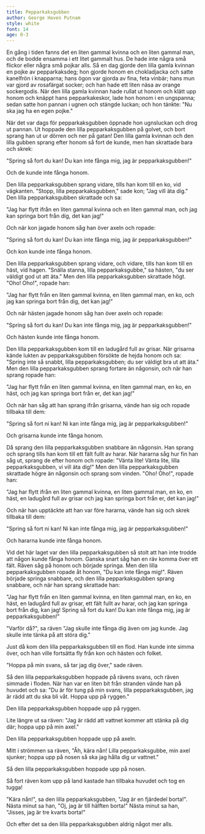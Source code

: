 ```yaml
---
title: Pepparkaksgubben
author: George Haven Putnam
style: white
font: 14
age: 0-3
---
```


En gång i tiden fanns det en liten gammal kvinna och en liten gammal man, och de bodde ensamma i ett litet gammalt hus. De hade inte några små flickor eller några små pojkar alls. Så en dag gjorde den lilla gamla kvinnan en pojke av pepparkaksdeg; hon gjorde honom en chokladjacka och satte kanelfrön i knapparna; hans ögon var gjorda av fina, feta vinbär; hans mun var gjord av rosafärgat socker; och han hade ett liten näsa av orange sockergodis. När den lilla gamla kvinnan hade rullat ut honom och klätt upp honom och knäppt hans pepparkakeskor, lade hon honom i en ungspanna; sedan satte hon pannan i ugnen och stängde luckan; och hon tänkte: "Nu ska jag ha en egen pojke."

När det var dags för pepparkaksgubben öppnade hon ugnsluckan och drog ut pannan. Ut hoppade den lilla pepparkaksgubben på golvet, och bort sprang han ut ur dörren och ner på gatan! Den lilla gamla kvinnan och den lilla gubben sprang efter honom så fort de kunde, men han skrattade bara och skrek:

"Spring så fort du kan! Du kan inte fånga mig, jag är pepparkaksgubben!"

Och de kunde inte fånga honom.

Den lilla pepparkaksgubben sprang vidare, tills han kom till en ko, vid vägkanten. "Stopp, lilla pepparkaksgubben," sade kon; "Jag vill äta dig." Den lilla pepparkaksgubben skrattade och sa:

"Jag har flytt ifrån en liten gammal kvinna och en liten gammal man, och jag kan springa bort från dig, det kan jag!"

Och när kon jagade honom såg han över axeln och ropade:

"Spring så fort du kan! Du kan inte fånga mig, jag är pepparkaksgubben!"

Och kon kunde inte fånga honom.

Den lilla pepparkaksgubben sprang vidare, och vidare, tills han kom till en häst, vid hagen. "Snälla stanna, lilla pepparkaksgubbe," sa hästen, "du ser väldigt god ut att äta." Men den lilla pepparkaksgubben skrattade högt. "Oho! Oho!", ropade han:

"Jag har flytt från en liten gammal kvinna, en liten gammal man, en ko, och jag kan springa bort från dig, det kan jag!"

Och när hästen jagade honom såg han över axeln och ropade:

"Spring så fort du kan! Du kan inte fånga mig, jag är pepparkaksgubben!"

Och hästen kunde inte fånga honom.

Den lilla pepparkaksgubben kom till en ladugård full av grisar. När grisarna kände lukten av pepparkaksgubben försökte de hejda honom och sa: "Spring inte så snabbt, lilla pepparkaksgubben; du ser väldigt bra ut att äta." Men den lilla pepparkaksgubben sprang fortare än någonsin, och när han sprang ropade han:

"Jag har flytt från en liten gammal kvinna, en liten gammal man, en ko, en häst, och jag kan springa bort från er, det kan jag!"

Och när han såg att han sprang ifrån grisarna, vände han sig och ropade tillbaka till dem:

"Spring så fort ni kan! Ni kan inte fånga mig, jag är pepparkaksgubben!"

Och grisarna kunde inte fånga honom.

Då sprang den lilla pepparkaksgubben snabbare än någonsin. Han sprang och sprang tills han kom till ett fält fullt av harar. När hararna såg hur fin han såg ut, sprang de efter honom och ropade: "Vänta lite! Vänta lite, lilla pepparkaksgubben, vi vill äta dig!" Men den lilla pepparkaksgubben skrattade högre än någonsin och sprang som vinden. "Oho! Oho!", ropade han:

"Jag har flytt ifrån en liten gammal kvinna, en liten gammal man, en ko, en häst, en ladugård full av grisar och jag kan springa bort från er, det kan jag!"

Och när han upptäckte att han var före hararna, vände han sig och skrek tillbaka till dem:

"Spring så fort ni kan! Ni kan inte fånga mig, jag är pepparkaksgubben!"

Och hararna kunde inte fånga honom.

Vid det här laget var den lilla pepparkaksgubben så stolt att han inte trodde att någon kunde fånga honom. Ganska snart såg han en räv komma över ett fält. Räven såg på honom och började springa. Men den lilla pepparkaksgubben ropade åt honom, "Du kan inte fånga mig!". Räven började springa snabbare, och den lilla pepparkaksgubben sprang snabbare, och när han sprang skrattade han:

"Jag har flytt från en liten gammal kvinna, en liten gammal man, en ko, en häst, en ladugård full av grisar, ett fält fullt av harar, och jag kan springa bort från dig, kan jag! Spring så fort du kan! Du kan inte fånga mig, jag är pepparkaksgubben!"

"Varför då?", sa räven "Jag skulle inte fånga dig även om jag kunde. Jag skulle inte tänka på att störa dig."

Just då kom den lilla pepparkaksgubben till en flod. Han kunde inte simma över, och han ville fortsätta fly från kon och hästen och folket.

"Hoppa på min svans, så tar jag dig över," sade räven.

Så den lilla pepparkaksgubben hoppade på rävens svans, och räven simmade i floden. När han var en liten bit från stranden vände han på huvudet och sa: "Du är för tung på min svans, lilla pepparkaksgubben, jag är rädd att du ska bli våt. Hoppa upp på ryggen."

Den lilla pepparkaksgubben hoppade upp på ryggen.

Lite längre ut sa räven: "Jag är rädd att vattnet kommer att stänka på dig där; hoppa upp på min axel."

Den lilla pepparkaksgubben hoppade upp på axeln.

Mitt i strömmen sa räven, "Åh, kära nån! Lilla pepparkaksgubbe, min axel sjunker; hoppa upp på nosen så ska jag hålla dig ur vattnet."

Så den lilla pepparkaksgubben hoppade upp på nosen.

Så fort räven kom upp på land kastade han tillbaka huvudet och tog en tugga!

"Kära nån!", sa den lilla pepparkaksgubben, "Jag är en fjärdedel borta!". Nästa minut sa han, "Oj, jag är till hälften borta!" Nästa minut sa han, "Jisses, jag är tre kvarts borta!"

Och efter det sa den lilla pepparkaksgubben aldrig något mer alls.
